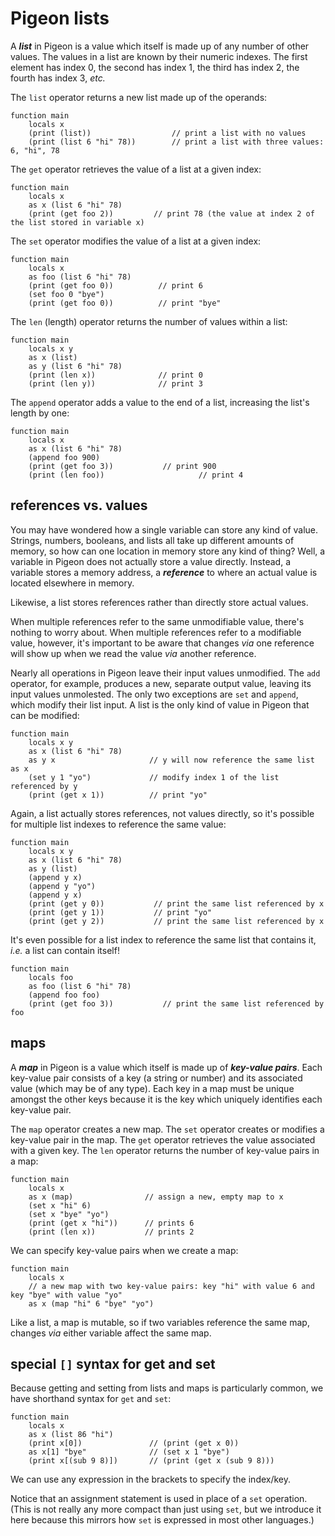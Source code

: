 # Pigeon lists

A ***list*** in Pigeon is a value which itself is made up of any number of other values. The values in a list are known by their numeric indexes. The first element has index 0, the second has index 1, the third has index 2, the fourth has index 3, *etc.*

The `list` operator returns a new list made up of the operands:

```
function main
    locals x
    (print (list))                  // print a list with no values
    (print (list 6 "hi" 78))        // print a list with three values: 6, "hi", 78
```

The `get` operator retrieves the value of a list at a given index:

```
function main
    locals x
    as x (list 6 "hi" 78)
    (print (get foo 2))         // print 78 (the value at index 2 of the list stored in variable x)
```

The `set` operator modifies the value of a list at a given index:

```
function main
    locals x
    as foo (list 6 "hi" 78)
    (print (get foo 0))          // print 6
    (set foo 0 "bye")    
    (print (get foo 0))          // print "bye"
```

The `len` (length) operator returns the number of values within a list:

```
function main
    locals x y
    as x (list)              
    as y (list 6 "hi" 78)    
    (print (len x))              // print 0
    (print (len y))              // print 3
```

The `append` operator adds a value to the end of a list, increasing the list's length by one:

```
function main
    locals x
    as x (list 6 "hi" 78)
    (append foo 900)
    (print (get foo 3))           // print 900
    (print (len foo))                     // print 4
```

## references vs. values

You may have wondered how a single variable can store any kind of value. Strings, numbers, booleans, and lists all take up different amounts of memory, so how can one location in memory store any kind of thing? Well, a variable in Pigeon does not actually store a value directly. Instead, a variable stores a memory address, a ***reference*** to where an actual value is located elsewhere in memory. 

Likewise, a list stores references rather than directly store actual values.

When multiple references refer to the same unmodifiable value, there's nothing to worry about. When multiple references refer to a modifiable value, however, it's important to be aware that changes *via* one reference will show up when we read the value *via* another reference.

Nearly all operations in Pigeon leave their input values unmodified. The `add` operator, for example, produces a new, separate output value, leaving its input values unmolested. The only two exceptions are `set` and `append`, which modify their list input. A list is the only kind of value in Pigeon that can be modified:

```
function main
    locals x y
    as x (list 6 "hi" 78)
    as y x                     // y will now reference the same list as x
    (set y 1 "yo")             // modify index 1 of the list referenced by y
    (print (get x 1))          // print "yo"
```

Again, a list actually stores references, not values directly, so it's possible for multiple list indexes to reference the same value:

```
function main
    locals x y
    as x (list 6 "hi" 78)
    as y (list)
    (append y x)                
    (append y "yo")
    (append y x)                
    (print (get y 0))           // print the same list referenced by x
    (print (get y 1))           // print "yo"
    (print (get y 2))           // print the same list referenced by x
```

It's even possible for a list index to reference the same list that contains it, *i.e.* a list can contain itself!

```
function main
    locals foo
    as foo (list 6 "hi" 78)
    (append foo foo)
    (print (get foo 3))           // print the same list referenced by foo
```

## maps

A ***map*** in Pigeon is a value which itself is made up of ***key-value pairs***. Each key-value pair consists of a key (a string or number) and its associated value (which may be of any type). Each key in a map must be unique amongst the other keys because it is the key which uniquely identifies each key-value pair.

The `map` operator creates a new map. The `set` operator creates or modifies a key-value pair in the map. The `get` operator retrieves the value associated with a given key. The `len` operator returns the number of key-value pairs in a map:

```
function main
    locals x 
    as x (map)                // assign a new, empty map to x
    (set x "hi" 6)
    (set x "bye" "yo")
    (print (get x "hi"))      // prints 6
    (print (len x))           // prints 2
```

We can specify key-value pairs when we create a map:

```
function main
    locals x
    // a new map with two key-value pairs: key "hi" with value 6 and key "bye" with value "yo"
    as x (map "hi" 6 "bye" "yo")
```

Like a list, a map is mutable, so if two variables reference the same map, changes *via* either variable affect the same map.

## special `[]` syntax for get and set

Because getting and setting from lists and maps is particularly common, we have shorthand syntax for `get` and `set`:

```
function main
    locals x
    as x (list 86 "hi")
    (print x[0])               // (print (get x 0)) 
    as x[1] "bye"              // (set x 1 "bye")
    (print x[(sub 9 8)])       // (print (get x (sub 9 8))) 
```

We can use any expression in the brackets to specify the index/key.

Notice that an assignment statement is used in place of a `set` operation. (This is not really any more compact than just using `set`, but we introduce it here because this mirrors how `set` is expressed in most other languages.)